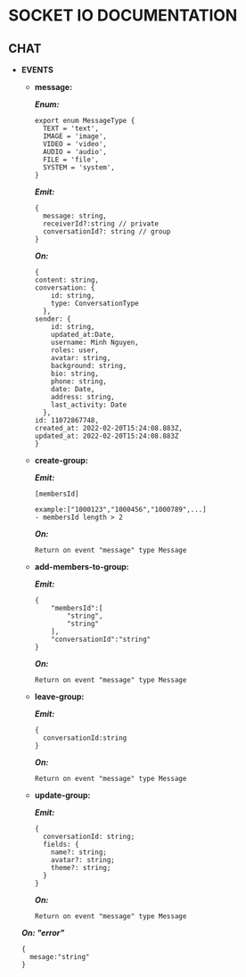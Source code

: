 # SOCKET IO DOCUMENTATION

## CHAT

- **EVENTS**

  - **message:**

    **_Enum:_**

    ```
    export enum MessageType {
      TEXT = 'text',
      IMAGE = 'image',
      VIDEO = 'video',
      AUDIO = 'audio',
      FILE = 'file',
      SYSTEM = 'system',
    }
    ```

    **_Emit:_**

    ```
    {
      message: string,
      receiverId?:string // private
      conversationId?: string // group
    }
    ```

    **_On:_**

    ```
    {
    content: string,
    conversation: {
        id: string,
        type: ConversationType
      },
    sender: {
        id: string,
        updated_at:Date,
        username: Minh Nguyen,
        roles: user,
        avatar: string,
        background: string,
        bio: string,
        phone: string,
        date: Date,
        address: string,
        last_activity: Date
      },
    id: 11072867748,
    created_at: 2022-02-20T15:24:08.883Z,
    updated_at: 2022-02-20T15:24:08.883Z
    }
    ```

  - **create-group:**

    **_Emit:_**

    ```
    [membersId]

    example:["1000123","1000456","1000789",...]
    - membersId length > 2
    ```

    **_On:_**

    ```
    Return on event "message" type Message
    ```

  - **add-members-to-group:**

    **_Emit:_**

    ```
    {
        "membersId":[
            "string",
            "string"
        ],
        "conversationId":"string"
    }
    ```

    **_On:_**

    ```
    Return on event "message" type Message
    ```

  - **leave-group:**

    **_Emit:_**

    ```
    {
      conversationId:string
    }
    ```

    **_On:_**

    ```
    Return on event "message" type Message
    ```

  - **update-group:**

    **_Emit:_**

    ```
    {
      conversationId: string;
      fields: {
        name?: string;
        avatar?: string;
        theme?: string;
      }
    }
    ```

    **_On:_**

    ```
    Return on event "message" type Message
    ```

  **_On: "error"_**

  ```
  {
    mesage:"string"
  }
  ```
